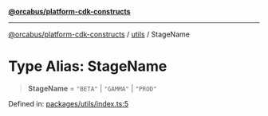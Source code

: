 [**@orcabus/platform-cdk-constructs**](../../../../README.md)

***

[@orcabus/platform-cdk-constructs](../../../../README.md) / [utils](../README.md) / StageName

# Type Alias: StageName

> **StageName** = `"BETA"` \| `"GAMMA"` \| `"PROD"`

Defined in: [packages/utils/index.ts:5](https://github.com/OrcaBus/platform-cdk-constructs/blob/main/packages/utils/index.ts#L5)
